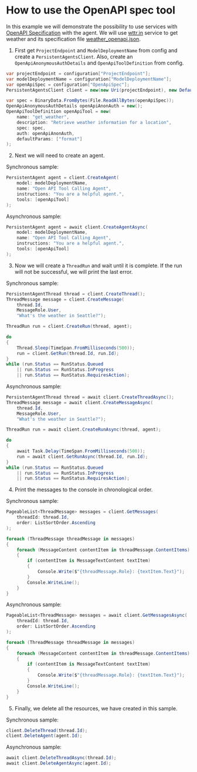 # How to use the OpenAPI spec tool

In this example we will demonstrate the possibility to use services with [OpenAPI Specification](https://en.wikipedia.org/wiki/OpenAPI_Specification) with the agent. We will use [wttr.in](https://wttr.in) service to get weather and its specification file [weather_openapi.json](https://github.com/Azure/azure-sdk-for-net/blob/main/sdk/ai/Azure.AI.Projects/tests/Samples/Agent/weather_openapi.json).

1. First get `ProjectEndpoint` and `ModelDeploymentName` from config and create a `PersistentAgentsClient`. Also, create an `OpenApiAnonymousAuthDetails` and `OpenApiToolDefinition` from config. 

```C# Snippet:AgentsOpenAPICallingExample_CreateClient
var projectEndpoint = configuration["ProjectEndpoint"];
var modelDeploymentName = configuration["ModelDeploymentName"];
var openApiSpec = configuration["OpenApiSpec"];
PersistentAgentsClient client = new(new Uri(projectEndpoint), new DefaultAzureCredential());

var spec = BinaryData.FromBytes(File.ReadAllBytes(openApiSpec));
OpenApiAnonymousAuthDetails openApiAnonAuth = new();
OpenApiToolDefinition openApiTool = new(
    name: "get_weather",
    description: "Retrieve weather information for a location",
    spec: spec,
    auth: openApiAnonAuth,
    defaultParams: ["format"]
);
```

2. Next we will need to create an agent.

Synchronous sample:

```C# Snippet:AgentsOverviewCreateAgentSync
PersistentAgent agent = client.CreateAgent(
    model: modelDeploymentName,
    name: "Open API Tool Calling Agent",
    instructions: "You are a helpful agent.",
    tools: [openApiTool]
);
```

Asynchronous sample:

```C# Snippet:AgentsOverviewCreateAgent
PersistentAgent agent = await client.CreateAgentAsync(
    model: modelDeploymentName,
    name: "Open API Tool Calling Agent",
    instructions: "You are a helpful agent.",
    tools: [openApiTool]
);
```

3. Now we will create a `ThreadRun` and wait until it is complete. If the run will not be successful, we will print the last error.

Synchronous sample:
```C# Snippet:AgentsOpenAPISyncHandlePollingWithRequiredAction
PersistentAgentThread thread = client.CreateThread();
ThreadMessage message = client.CreateMessage(
    thread.Id,
    MessageRole.User,
    "What's the weather in Seattle?");

ThreadRun run = client.CreateRun(thread, agent);

do
{
    Thread.Sleep(TimeSpan.FromMilliseconds(500));
    run = client.GetRun(thread.Id, run.Id);
}
while (run.Status == RunStatus.Queued
    || run.Status == RunStatus.InProgress
    || run.Status == RunStatus.RequiresAction);
```

Asynchronous sample:

```C# Snippet:AgentsOpenAPIHandlePollingWithRequiredAction
PersistentAgentThread thread = await client.CreateThreadAsync();
ThreadMessage message = await client.CreateMessageAsync(
    thread.Id,
    MessageRole.User,
    "What's the weather in Seattle?");

ThreadRun run = await client.CreateRunAsync(thread, agent);

do
{
    await Task.Delay(TimeSpan.FromMilliseconds(500));
    run = await client.GetRunAsync(thread.Id, run.Id);
}
while (run.Status == RunStatus.Queued
    || run.Status == RunStatus.InProgress
    || run.Status == RunStatus.RequiresAction);
```

4. Print the messages to the console in chronological order.

Synchronous sample:

```C# Snippet:AgentsOpenAPISync_Print
PageableList<ThreadMessage> messages = client.GetMessages(
    threadId: thread.Id,
    order: ListSortOrder.Ascending
);

foreach (ThreadMessage threadMessage in messages)
{
    foreach (MessageContent contentItem in threadMessage.ContentItems)
    {
        if (contentItem is MessageTextContent textItem)
        {
            Console.Write($"{threadMessage.Role}: {textItem.Text}");
        }
        Console.WriteLine();
    }
}
```

Asynchronous sample:

```C# Snippet:AgentsOpenAPI_Print
PageableList<ThreadMessage> messages = await client.GetMessagesAsync(
    threadId: thread.Id,
    order: ListSortOrder.Ascending
);

foreach (ThreadMessage threadMessage in messages)
{
    foreach (MessageContent contentItem in threadMessage.ContentItems)
    {
        if (contentItem is MessageTextContent textItem)
        {
            Console.Write($"{threadMessage.Role}: {textItem.Text}");
        }
        Console.WriteLine();
    }
}
```

5. Finally, we delete all the resources, we have created in this sample.

Synchronous sample:

```C# Snippet:AgentsOpenAPISync_Cleanup
client.DeleteThread(thread.Id);
client.DeleteAgent(agent.Id);
```

Asynchronous sample:

```C# Snippet:AgentsOpenAPI_Cleanup
await client.DeleteThreadAsync(thread.Id);
await client.DeleteAgentAsync(agent.Id);
```
